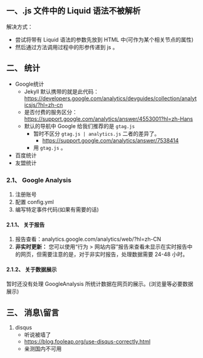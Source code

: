 ## 一、.js 文件中的 Liquid 语法不被解析
解决方式：
- 尝试将带有 Liquid 语法的参数先放到 HTML 中(可作为某个相关节点的属性)
- 然后通过方法调用过程中的形参传递到 js 。

## 二、 统计
- Google统计
    - Jekyll 默认携带的就是此代码：https://developers.google.com/analytics/devguides/collection/analyticsjs/?hl=zh-cn
    - 是否付费的服务区分：https://support.google.com/analytics/answer/4553001?hl=zh-Hans
    - 默认的导航中 Google 给我们推荐的是 `gtag.js`
        - 暂时不区分 `gtag.js | analytics.js` 二者的差异了。
            - https://support.google.com/analytics/answer/7538414
        - 用 `gtag.js` 。
- 百度统计
- 友盟统计


### 2.1、 Google Analysis
1. 注册账号
2. 配置 config.yml
3. 编写特定事件代码(如果有需要的话)

#### 2.1.1、 关于报告
1. 报告查看：analytics.google.com/analytics/web/?hl=zh-CN
2. **非实时更新：** 您可以使用“行为 > 网站内容”报告来查看未显示在实时报告中的网页，但需要注意的是，对于非实时报告，处理数据需要 24-48 小时。

#### 2.1.2、 关于数据展示
暂时还没有处理 GoogleAnalysis 所统计数据在网页的展示。(浏览量等必要数据展示)

## 三、 消息\留言
1. disqus
    - 听说被墙了
    - https://blog.fooleap.org/use-disqus-correctly.html
    - 亲测国内不可用
